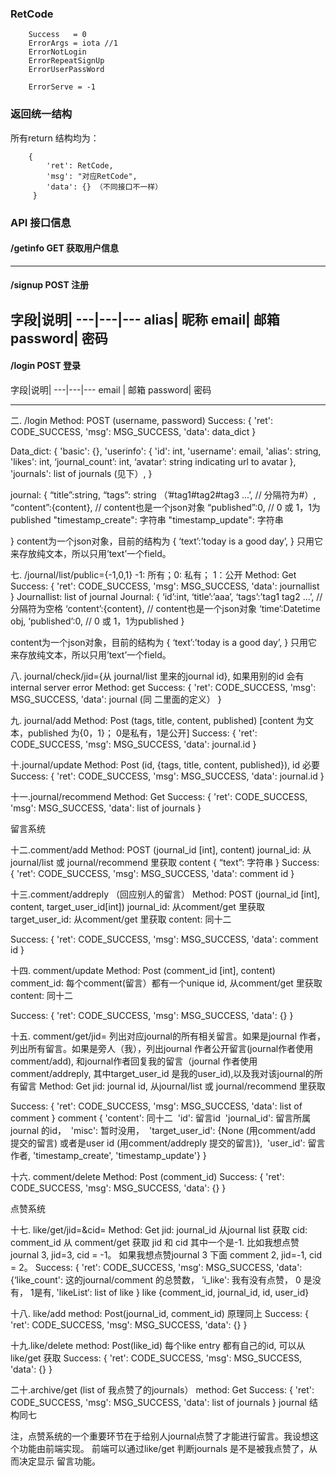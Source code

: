 ### RetCode

```
	Success   = 0
	ErrorArgs = iota //1
	ErrorNotLogin
	ErrorRepeatSignUp
	ErrorUserPassWord

	ErrorServe = -1
```

### 返回统一结构
所有return 结构均为：

```
	{
		'ret': RetCode,
		'msg': "对应RetCode",
		'data': {} （不同接口不一样）
	 }
```
### API 接口信息


####  /getinfo GET 获取用户信息


---
####  /signup POST 注册

字段|说明|
---|---|---
alias| 昵称
email| 邮箱
password| 密码
---
####  /login POST 登录

字段|说明|
---|---|---
email | 邮箱
password| 密码


---
二. /login
Method: POST (username, password)
Success:
{
            'ret': CODE_SUCCESS,
            'msg': MSG_SUCCESS,
            'data': data_dict
          }

Data_dict: 
{
    'basic': {},
    'userinfo': {
      'id': int,
      'username': email,
      'alias': string,
      'likes': int,
      ‘journal_count’: int,
      ‘avatar’: string indicating url to avatar
    },
    'journals': list of journals (见下）, 
  }

journal:
{
“title”:string,
“tags”: string （’#tag1#tag2#tag3 ...’,  // 分隔符为#）,
“content”:{content},   // content也是一个json对象
“published”:0,  // 0 或 1，1为published
"timestamp_create": 字符串
"timestamp_update": 字符串

}
content为一个json对象，目前的结构为
{
‘text’:’today is a good day’, 
}
只用它来存放纯文本，所以只用’text’一个field。











七. /journal/list/public={-1,0,1} 
-1: 所有；0: 私有； 1：公开
Method: Get
Success:
{
      'ret': CODE_SUCCESS,
      'msg': MSG_SUCCESS,
      'data': journallist
    }
Journallist: list of journal
Journal:
{
‘id’:int,
‘title’:’aaa’,
‘tags’:’tag1 tag2 ...’,  // 分隔符为空格
‘content’:{content},   // content也是一个json对象
‘time’:Datetime obj,
‘published’:0,  // 0 或 1，1为published
}

content为一个json对象，目前的结构为
{
‘text’:’today is a good day’, 
}
只用它来存放纯文本，所以只用’text’一个field。


八. journal/check/jid={从 journal/list 里来的journal id}, 如果用别的id 会有internal server error
Method: get
Success:
{
        'ret': CODE_SUCCESS,
        'msg': MSG_SUCCESS,
        'data': journal (同 二里面的定义）
      }

九. journal/add
Method: Post (tags, title, content, published) [content 为文本，published 为{0，1}； 0是私有，1是公开]
Success:
{
        'ret': CODE_SUCCESS,
        'msg': MSG_SUCCESS,
        'data': journal.id
      }


十.journal/update
Method: Post (id, {tags, title, content, published}), id 必要
Success:
{
        'ret': CODE_SUCCESS,
        'msg': MSG_SUCCESS,
        'data': journal.id
      }

十一.journal/recommend
Method: Get
Success:
{
        'ret': CODE_SUCCESS,
        'msg': MSG_SUCCESS,
        'data': list of journals
 }

留言系统

十二.comment/add
Method: POST (journal_id [int], content)
journal_id: 从journal/list 或 journal/recommend 里获取
content {
	“text”: 字符串
}
Success:
{
        'ret': CODE_SUCCESS,
        'msg': MSG_SUCCESS,
        'data': comment id
 }

十三.comment/addreply （回应别人的留言）
Method: POST (journal_id [int], content, target_user_id[int])
journal_id: 从comment/get 里获取 
target_user_id: 从comment/get 里获取
content: 同十二
 
Success:
{
        'ret': CODE_SUCCESS,
        'msg': MSG_SUCCESS,
        'data': comment id
 }

十四. comment/update
Method: Post (comment_id [int], content)
comment_id: 每个comment(留言）都有一个unique id, 从comment/get 里获取 
content: 同十二

Success:
{
        'ret': CODE_SUCCESS,
        'msg': MSG_SUCCESS,
        'data': {}
 }


十五. comment/get/jid=<jid> 列出对应journal的所有相关留言。如果是journal 作者，列出所有留言。如果是旁人（我），列出journal 作者公开留言(journal作者使用comment/add), 和journal作者回复我的留言（journal 作者使用comment/addreply, 其中target_user_id 是我的user_id),以及我对该journal的所有留言
Method: Get
jid: journal id, 从journal/list 或 journal/recommend 里获取

Success:
{
        'ret': CODE_SUCCESS,
        'msg': MSG_SUCCESS,
        'data': list of comment
 }
comment {
'content': 同十二    	'id': 留言id    	'journal_id': 留言所属journal 的id，    	'misc': 暂时没用，    	'target_user_id': {None (用comment/add 提交的留言) 或者是user id (用comment/addreply 提交的留言)},    	'user_id': 留言作者,
'timestamp_create',
'timestamp_update'}
}


十六. comment/delete
Method: Post (comment_id)
Success:
{
        'ret': CODE_SUCCESS,
        'msg': MSG_SUCCESS,
        'data': {}
 }



点赞系统

十七. like/get/jid=<jid>&cid=<cid>
Method: Get
jid: journal_id 从journal list 获取
cid: comment_id 从 comment/get 获取
jid 和 cid 其中一个是-1. 比如我想点赞journal 3, jid=3, cid = -1。 如果我想点赞journal 3 下面 comment 2, jid=-1, cid = 2。
Success:
{
        'ret': CODE_SUCCESS,
        'msg': MSG_SUCCESS,
        'data': {‘like_count': 这的journal/comment 的总赞数，
’i_like': 我有没有点赞， 0 是没有， 1是有,
'likeList‘: list of like 
 }
like {comment_id, journal_id, id, user_id}

十八. like/add
method: Post(journal_id, comment_id) 原理同上
Success:
{
        'ret': CODE_SUCCESS,
        'msg': MSG_SUCCESS,
        'data': {}
 }

十九.like/delete
method: Post(like_id) 每个like entry 都有自己的id, 可以从like/get 获取
Success:
{
        'ret': CODE_SUCCESS,
        'msg': MSG_SUCCESS,
        'data': {}
 }

二十.archive/get (list of 我点赞了的journals）
method: Get
Success:
{
        'ret': CODE_SUCCESS,
        'msg': MSG_SUCCESS,
        'data': list of journals
 }
journal 结构同七

注，点赞系统的一个重要环节在于给别人journal点赞了才能进行留言。我设想这个功能由前端实现。 前端可以通过like/get 判断journals 是不是被我点赞了，从而决定显示 留言功能。






